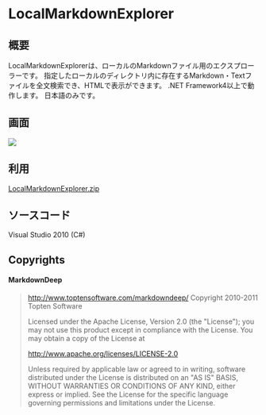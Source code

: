 # LocalMarkdownExplorer

## 概要
LocalMarkdownExplorerは、ローカルのMarkdownファイル用のエクスプローラーです。
指定したローカルのディレクトリ内に存在するMarkdown・Textファイルを全文検索でき、HTMLで表示ができます。
.NET Framework4以上で動作します。
日本語のみです。

## 画面
![](http://daybreak3d.nobody.jp/image/tmp/ss04.png)

## 利用
[LocalMarkdownExplorer.zip](https://github.com/negi141/LocalMarkdownExplorer/raw/master/bin/LocalMarkdownExplorer.zip)

## ソースコード
Visual Studio 2010 (C#)

## Copyrights
#### MarkdownDeep
> http://www.toptensoftware.com/markdowndeep/
> Copyright 2010-2011 Topten Software
> 
> Licensed under the Apache License, Version 2.0 (the "License"); you may not use this product except in compliance with the License. You may obtain a copy of the License at
> 
> http://www.apache.org/licenses/LICENSE-2.0
> 
> Unless required by applicable law or agreed to in writing, software distributed under the License is distributed on an "AS IS" BASIS, WITHOUT WARRANTIES OR CONDITIONS OF ANY KIND, either express or implied. See the License for the specific language governing permissions and limitations under the License.
